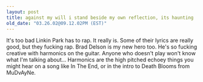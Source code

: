 ```yaml
---
layout: post
title: against my will i stand beside my own reflection, its haunting
old_date: "03.26.02@09.12.02PM (EST)"
---
```



It's too bad Linkin Park has to rap. It really is. Some of their lyrics are
really good, but they fucking rap. Brad Delson is my new hero too. He's so
fucking creative with harmonics on the guitar. Anyone who doesn't play won't
know what I'm talking about... Harmonics are the high pitched echoey things
you might hear on a song like In The End, or in the intro to Death Blooms from
MuDvAyNe.
